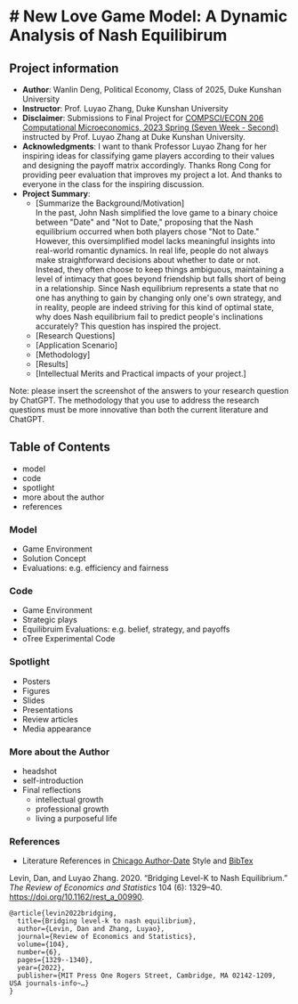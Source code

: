 # # New Love Game Model: A Dynamic Analysis of Nash Equilibirum
## Project information
- **Author**: Wanlin Deng, Political Economy, Class of 2025, Duke Kunshan University
- **Instructor**: Prof. Luyao Zhang, Duke Kunshan University
- **Disclaimer**: Submissions to Final Project for [COMPSCI/ECON 206 Computational Microeconomics, 2023 Spring (Seven Week - Second)](https://ce.pubpub.org/) instructed by Prof. Luyao Zhang at Duke Kunshan University.
- **Acknowledgments**: I want to thank Professor Luyao Zhang for her inspiring ideas for classifying game players according to their values and designing the payoff matrix accordingly. Thanks Rong Cong for providing peer evaluation that improves my project a lot. And thanks to everyone in the class for the inspiring discussion.
- **Project Summary**: 
  - [Summarize the Background/Motivation] <br>
    In the past, John Nash simplified the love game to a binary choice between "Date" and "Not to Date," proposing that the Nash equilibrium occurred when both players chose "Not to Date." However, this oversimplified model lacks meaningful insights into real-world romantic dynamics. In real life, people do not always make straightforward decisions about whether to date or not. Instead, they often choose to keep things ambiguous, maintaining a level of intimacy that goes beyond friendship but falls short of being in a relationship. Since Nash equilibrium represents a state that no one has anything to gain by changing only one's own strategy, and in reality, people are indeed striving for this kind of optimal state, why does Nash equilibrium fail to predict people's inclinations accurately? This question has inspired the project.
  - [Research Questions]
  - [Application Scenario]
  - [Methodology]
  - [Results]
  - [Intellectual Merits and Practical impacts of your project.]
  
   
Note: please insert the screenshot of the answers to your research question by ChatGPT. The methodology that you use to address the research questions must be more innovative than both the current literature and ChatGPT. 

## Table of Contents

- model
- code
- spotlight
- more about the author
- references

### Model
- Game Environment
- Solution Concept
- Evaluations: e.g. efficiency and fairness

### Code
- Game Environment
- Strategic plays
- Equilibruim Evaluations: e.g. belief, strategy, and payoffs
- oTree Experimental Code 


### Spotlight
- Posters
- Figures
- Slides
- Presentations
- Review articles
- Media appearance

### More about the Author
- headshot
- self-introduction
- Final reflections 
  - intellectual growth
  - professional growth
  - living a purposeful life

### References

- Literature References in [Chicago Author-Date](https://www.chicagomanualofstyle.org/tools_citationguide/citation-guide-2.html) Style and [BibTex](https://scholar.google.com/) 

Levin, Dan, and Luyao Zhang. 2020. “Bridging Level-K to Nash Equilibrium.” *The Review of Economics and Statistics* 104 (6): 1329–40. https://doi.org/10.1162/rest_a_00990.

```
@article{levin2022bridging,
  title={Bridging level-k to nash equilibrium},
  author={Levin, Dan and Zhang, Luyao},
  journal={Review of Economics and Statistics},
  volume={104},
  number={6},
  pages={1329--1340},
  year={2022},
  publisher={MIT Press One Rogers Street, Cambridge, MA 02142-1209, USA journals-info~…}
}
```


